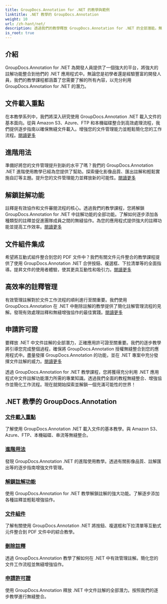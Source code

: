 ```yaml
---
title: GroupDocs.Annotation for .NET 的教學與範例
linktitle: .NET 教學的 GroupDocs.Annotation
weight: 10
url: /zh-hant/net/
description: 透過我們的教學釋放 GroupDocs.Annotation for .NET 的全部潛能。無縫整合、增強協作並簡化工作流程。
is_root: true
---
```

## 介紹

GroupDocs.Annotation for .NET 為開發人員提供了一個強大的平台，將強大的註解功能整合到他們的 .NET 應用程式中。無論您是初學者還是經驗豐富的開發人員，我們的教學課程都涵蓋了您需要了解的所有內容，以充分利用 GroupDocs.Annotation for .NET 的潛力。

## 文件載入重點
在本教學系列中，我們將深入研究使用 GroupDocs.Annotation .NET 載入文件的基本面向。從與 Amazon S3、Azure、FTP 和本機磁碟整合到高效處理流程，我們提供逐步指南以確保無縫文件載入。增強您的文件管理能力並輕鬆簡化您的工作流程。[閱讀更多](./document-loading-essentials/)

## 進階用法
準備好將您的文件管理提升到新的水平了嗎？我們的 GroupDocs.Annotation .NET 進階使用教學已經為您提供了幫助。探索優化影像品質、匯出註解和輕鬆實施自訂等主題。提升您的文件管理能力並釋放新的可能性。[閱讀更多](./advanced-usage/)

## 解鎖註解功能
註釋是有效協作和文件審閱流程的核心。透過我們的教學課程，您將解鎖 GroupDocs.Annotation for .NET 中註解功能的全部功能。了解如何逐步添加各種類型的註釋並促進團隊成員之間的無縫協作。為您的應用程式提供強大的註釋功能並提高工作效率。[閱讀更多](./unlocking-annotation-power/)

## 文件組件集成
希望將互動式組件整合到您的 PDF 文件中？我們有關文件元件整合的教學課程提供了使用 GroupDocs.Annotation .NET 合併按鈕、複選框、下拉清單等的全面指導。提昇文件的使用者體驗，使其更具互動性和吸引力。[閱讀更多](./document-components/)

## 高效率的註釋管理
有效管理註解對於文件工作流程的順利進行至關重要。我們使用 GroupDocs.Annotation 在 .NET 中刪除註解的教學提供了簡化註解管理流程的見解。發現有效處理註釋和無縫增強協作的最佳實踐。[閱讀更多](./removing-annotations/)

## 申請許可證
要釋放 .NET 中文件註解的全部潛力，正確應用許可證至關重要。我們的逐步教學將引導您完成整個過程，確保將 GroupDocs.Annotation 授權無縫整合到您的應用程式中。盡量發揮 GroupDocs.Annotation 的功能，並在 .NET 專案中充分發揮文件註解的威力。[閱讀更多](./applying-licenses/)

透過 GroupDocs.Annotation for .NET 教學課程，您將獲得充分利用 .NET 應用程式中文件註解功能潛力所需的專業知識。透過我們全面的教程無縫整合、增強協作並簡化工作流程。現在就開始探索並解鎖一個充滿可能性的世界！
## .NET 教學的 GroupDocs.Annotation
### [文件載入重點](./document-loading-essentials/)
了解使用 GroupDocs.Annotation .NET 載入文件的基本教學。與 Amazon S3、Azure、FTP、本機磁碟、串流等無縫整合。
### [進階用法](./advanced-usage/)
發現 GroupDocs.Annotation .NET 的進階使用教學。透過有關影像品質、註解匯出等的逐步指南增強文件管理。
### [解鎖註解功能](./unlocking-annotation-power/)
使用 GroupDocs.Annotation for .NET 教學解鎖註解的強大功能。了解逐步添加各種註釋並輕鬆增強協作。
### [文件組件](./document-components/)
了解有關使用 GroupDocs.Annotation .NET 將按鈕、複選框和下拉清單等互動式元件整合到 PDF 文件中的綜合教學。
### [刪除註釋](./removing-annotations/)
透過 GroupDocs.Annotation 教學了解如何在 .NET 中有效管理註解。簡化您的文件工作流程並無縫增強協作。
### [申請許可證](./applying-licenses/)
使用 GroupDocs.Annotation 釋放 .NET 中文件註解的全部潛力。按照我們的逐步教學進行無縫整合。